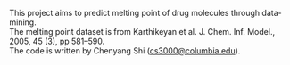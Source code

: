 This project aims to predict melting point of drug molecules through data-mining. <br>
The melting point dataset is from Karthikeyan et al. J. Chem. Inf. Model., 2005, 45 (3), pp 581–590. <br> 
The code is written by Chenyang Shi (cs3000@columbia.edu).<br>
